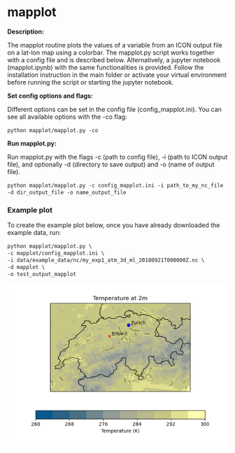# mapplot
**Description:**

The mapplot routine plots the values of a variable from an ICON output file on a lat-lon map using a colorbar. The mapplot.py script works together with a config file and is described below. Alternatively, a jupyter notebook (mapplot.ipynb) with the same functionalities is provided. Follow the installation instruction in the main folder or activate your virtual environment before running the script or starting the jupyter notebook.

**Set config options and flags:**

Different options can be set in the config file (config_mapplot.ini). You can see all available options with the -co flag:

    python mapplot/mapplot.py -co

**Run mapplot.py:**

Run mapplot.py with the flags -c (path to config file), -i (path to ICON output file),
and optionally -d (directory to save output) and -o (name of output file).

    python mapplot/mapplot.py -c config_mapplot.ini -i path_to_my_nc_file -d dir_output_file -o name_output_file

### Example plot

To create the example plot below, once you have already downloaded the example data, run:

    python mapplot/mapplot.py \
    -c mapplot/config_mapplot.ini \
    -i data/example_data/nc/my_exp1_atm_3d_ml_20180921T000000Z.nc \
    -d mapplot \
    -o test_output_mapplot

<p align="center">
<img src=mapplot_example.png width="500"/>
</p>
